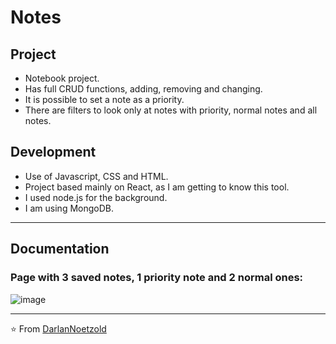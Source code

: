 # Notes

## Project
* Notebook project.
* Has full CRUD functions, adding, removing and changing.
* It is possible to set a note as a priority.
* There are filters to look only at notes with priority, normal notes and all notes.

## Development
* Use of Javascript, CSS and HTML.
* Project based mainly on React, as I am getting to know this tool.
* I used node.js for the background.
* I am using MongoDB.

---

## Documentation
### Page with 3 saved notes, 1 priority note and 2 normal ones:
![image](https://user-images.githubusercontent.com/41628589/126897497-b4e7eccb-0f0d-4d49-9dd5-ac8fe0059bc6.png)

---

⭐️ From [DarlanNoetzold](https://github.com/DarlanNoetzold)
